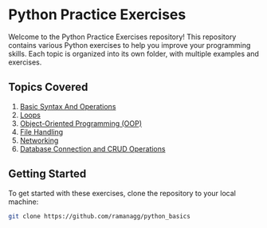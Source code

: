 # Python Practice Exercises

Welcome to the Python Practice Exercises repository! This repository contains various Python exercises to help you improve your programming skills. Each topic is organized into its own folder, with multiple examples and exercises.

## Topics Covered

1. [Basic Syntax And Operations](basic_syntax_and_operations)
2. [Loops](loops)
3. [Object-Oriented Programming (OOP)](object_oriented_programming)
4. [File Handling](file_handling)
5. [Networking](networking)
6. [Database Connection and CRUD Operations](database_connection_and_crud_operations)

## Getting Started

To get started with these exercises, clone the repository to your local machine:

```bash
git clone https://github.com/ramanagg/python_basics
